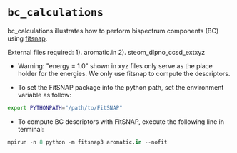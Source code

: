# `bc_calculations`

bc_calculations illustrates how to perform bispectrum components (BC)
using [fitsnap](https://github.com/FitSNAP/FitSNAP).

External files required: 
			1). aromatic.in
			2). steom_dlpno_ccsd_extxyz

- Warning: "energy = 1.0" shown in xyz files only serve as the place holder for the energies. We only use fitsnap to compute the descriptors. 

- To set the FitSNAP package into the python path,  set the environment variable as follow:
```bash
export PYTHONPATH="/path/to/FitSNAP"				
```  

- To compute BC descriptors with FitSNAP, execute the following line in terminal:
```python
mpirun -n 8 python -m fitsnap3 aromatic.in --nofit 
```
